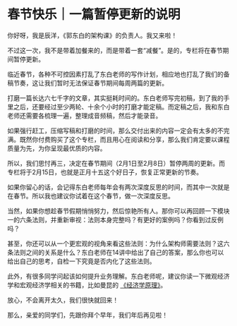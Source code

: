 # 春节快乐｜一篇暂停更新的说明
你好呀，我是辰洋，《郭东白的架构课》的负责人。我又来啦！

不过这一次，我不是带着加餐来的，而是带着一套“减餐”。是的，专栏将在春节期间暂停更新。

临近春节，各种不可控因素打乱了东白老师的写作计划，相应地也打乱了我们的备稿节奏，这让我们暂时无法保证春节期间每周两篇的更新。

打磨一篇长达六七千字的文章，其实挺耗时间的。东白老师写完初稿，到了我的手里之后，还要经过至少两轮、十余个小时的打磨才能定稿。而定稿之后，我和东白老师还需要各梳理一遍，整理成音频稿，然后才能录音。

如果强行赶工，压缩写稿和打磨的时间，那么交付出来的内容一定会有太多的不完满。既然你付费购买了这个专栏，而且用心在阅读和分享，那么我们肯定要以课程质量为先，为你呈现最优质的内容。

所以，我们思忖再三，决定在春节期间（2月1日至2月8日）暂停两周的更新。而专栏将于2月15日，也就是正月十五这个好日子，恢复正常更新的节奏。

如果你留心的话，会记得东白老师每年会有两次深度反思的时间，而其中一次就是在春节。所以我也建议你试着在这个春节，做一次深度反思。

当然，如果你想趁春节假期悄悄努力，然后惊艳所有人。那你可以再回顾一下模块一的六条法则，并重新审视：法则本身完整吗？有更好的案例吗？你看到过反例吗？

甚至，你还可以从一个更宏观的视角来看这些法则：为什么架构师需要法则？这六条法则之间的关系是什么？东白老师在14讲中给出了自己的答案，那么你也可以给出自己的思考，自检一下究竟是否内化了这些法则。

此外，有很多同学问起该如何提升业务理解。东白老师呢，建议你读一下微观经济学和宏观经济学相关的书籍，比如曼昆的 [《经济学原理》](https://baike.baidu.com/item/%E7%B6%93%E6%BF%9F%E5%AD%B8%E5%8E%9F%E7%90%86/1562)。

放心，不会离开太久，我们很快就回来！

那么，亲爱的同学们，先跟你拜个早年，我们年后再见啦！